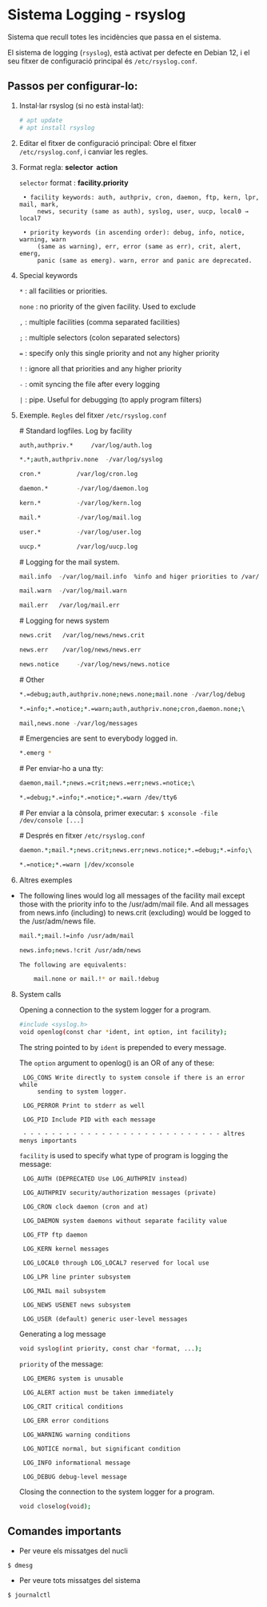 # Sistema Logging - rsyslog

Sistema que recull totes les incidències que passa en el sistema.

El sistema de logging (`rsyslog`), està activat per defecte en Debian 12, i el seu fitxer de configuració principal és `/etc/rsyslog.conf`. 

## Passos per configurar-lo:

1. Instal·lar rsyslog (si no està instal·lat):

	```bash
	# apt update
	# apt install rsyslog
	```

2. Editar el fitxer de configuració principal: Obre el fitxer `/etc/rsyslog.conf`, i canviar les regles.

3. Format regla:	**selector  action**

	`selector` format : 	**facility.priority**

		• facility keywords: auth, authpriv, cron, daemon, ftp, kern, lpr, mail, mark, 
			news, security (same as auth), syslog, user, uucp, local0 → local7

		• priority keywords (in ascending order): debug, info, notice, warning, warn 
			(same as warning), err, error (same as err), crit, alert, emerg, 
			panic (same as emerg). warn, error and panic are deprecated.

4. Special keywords 

	`*` : 		all facilities or priorities. 

	`none` : 	no priority of the given facility. Used to exclude

	`,` : 		multiple facilities (comma separated facilities)

	`;` : 		multiple selectors (colon separated selectors)

	`=` : 		specify only this single priority and not any higher priority

	`!` : 		ignore all that priorities and any higher priority

	`-` : 		omit syncing the file after every logging

	`|` : 		pipe. Useful for debugging (to apply program filters)
	

5. Exemple. `Regles` del fitxer `/etc/rsyslog.conf`

	\# Standard logfiles. Log by facility 

	```bash
	auth,authpriv.* 	/var/log/auth.log 

	*.*;auth,authpriv.none 	-/var/log/syslog 

	cron.* 			/var/log/cron.log 

	daemon.* 		-/var/log/daemon.log 

	kern.* 			-/var/log/kern.log 

	mail.* 			-/var/log/mail.log 

	user.* 			-/var/log/user.log 

	uucp.* 			/var/log/uucp.log 
	```


	\# Logging for the mail system. 


	```bash
	mail.info  -/var/log/mail.info  %info and higer priorities to /var/log/mail.info

	mail.warn  -/var/log/mail.warn 

	mail.err   /var/log/mail.err 
	```

	\# Logging for news system 

	```bash
	news.crit 	/var/log/news/news.crit 

	news.err 	/var/log/news/news.err 

	news.notice 	-/var/log/news/news.notice 
	```


	\# Other 

	```bash
	*.=debug;auth,authpriv.none;news.none;mail.none -/var/log/debug 

	*.=info;*.=notice;*.=warn;auth,authpriv.none;cron,daemon.none;\ 

	mail,news.none -/var/log/messages 
	```


	\# Emergencies are sent to everybody logged in. 

	```bash
	*.emerg * 
	```


	\# Per enviar-ho a una tty: 

	```bash
	daemon,mail.*;news.=crit;news.=err;news.=notice;\ 

	*.=debug;*.=info;*.=notice;*.=warn /dev/tty6
	```


	\# Per enviar a la cònsola, primer executar: `$ xconsole -file /dev/console [...] `
	

	\# Després en fitxer `/etc/rsyslog.conf`

	```bash
	daemon.*;mail.*;news.crit;news.err;news.notice;*.=debug;*.=info;\ 

	*.=notice;*.=warn |/dev/xconsole
	```

7. Altres exemples

- The following lines would log all messages of the facility mail except those with the priority info to the /usr/adm/mail file. And all messages from news.info (including) to news.crit (excluding) would be logged to the /usr/adm/news file.

	```bash
	mail.*;mail.!=info /usr/adm/mail 

	news.info;news.!crit /usr/adm/news

	The following are equivalents:

		mail.none or mail.!* or mail.!debug 


8. System calls

	Opening a connection to the system logger for a program. 

	```bash
	#include <syslog.h>
	void openlog(const char *ident, int option, int facility); 
	```

	
	The string pointed to by `ident` is prepended to every message. 
	
	The `option` argument to openlog() is an OR of any of these:

		LOG_CONS Write directly to system console if there is an error while 
			sending to system logger.

		LOG_PERROR Print to stderr as well

		LOG_PID Include PID with each message

		- - - - - - - - - - - - - - - - - - - - - - - - - - - - altres menys importants
		
	
	`facility` is  used to specify what type of program is logging the message: 

		LOG_AUTH (DEPRECATED Use LOG_AUTHPRIV instead) 

		LOG_AUTHPRIV security/authorization messages (private) 

		LOG_CRON clock daemon (cron and at) 

		LOG_DAEMON system daemons without separate facility value 

		LOG_FTP ftp daemon 

		LOG_KERN kernel messages 

		LOG_LOCAL0 through LOG_LOCAL7 reserved for local use 

		LOG_LPR line printer subsystem 

		LOG_MAIL mail subsystem 

		LOG_NEWS USENET news subsystem 

		LOG_USER (default) generic user-level messages 
		

	Generating a log message

	```bash
	void syslog(int priority, const char *format, ...); 
	```

	`priority`  of the message:

		LOG_EMERG system is unusable

		LOG_ALERT action must be taken immediately

		LOG_CRIT critical conditions

		LOG_ERR error conditions

		LOG_WARNING warning conditions

		LOG_NOTICE normal, but significant condition

		LOG_INFO informational message

		LOG_DEBUG debug-level message


	Closing the connection to the system logger for a program. 

	```bash
	void closelog(void);
	```

## Comandes importants

- Per veure els missatges del nucli

```bash
$ dmesg
```

- Per veure tots missatges del sistema

```bash
$ journalctl
```